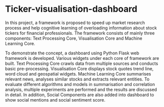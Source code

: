 # Ticker-visualisation-dashboard

In this project, a framework is proposed to speed up market research process and help cognitive
learning of overloading information about stock tickers for financial professionals. The
framework consists of mainly three components: Text Processing Core, Visualisation Core and
Machine Learning Core.

To demonstrate the concept, a dashboard using Python Flask web framework is developed.
Various widgets under each core of framework are built. Text Processing Core crawls data
from multiple sources and conducts basic pre-processing. Visualisation Core displays stock
quotes trend line, word cloud and geospatial widgets. Machine Learning Core summarises
relevant news, analyses similar stocks and extracts relevant entities. To evaluate different
algorithms and models in summarisation and correlation analysis, multiple experiments are
performed and the results are discussed in detail. In addition, Social Components are also added
into dashboard to show social mentions and social sentiment score.
